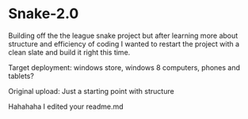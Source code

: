 Snake-2.0
=========

Building off the the league snake project but after learning more about structure and efficiency of coding
I wanted to restart the project with a clean slate and build it right this time.

Target deployment: windows store, windows 8 computers, phones and tablets?



Original upload: Just a starting point with structure

Hahahaha I edited your readme.md
